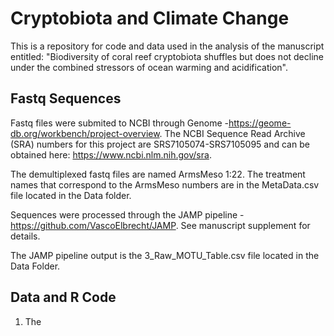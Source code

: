 # Cryptobiota and Climate Change
This is a repository for code and data used in the analysis of the manuscript entitled: "Biodiversity of coral reef cryptobiota shuffles but does not decline under the combined stressors of ocean warming and acidification".

## Fastq Sequences
Fastq files were submited to NCBI through Genome -https://geome-db.org/workbench/project-overview. The NCBI Sequence Read Archive (SRA) numbers for this project are SRS7105074-SRS7105095 and can be obtained here: https://www.ncbi.nlm.nih.gov/sra. 

The demultiplexed fastq files are named ArmsMeso 1:22. The treatment names that correspond to the ArmsMeso numbers are in the MetaData.csv file located in the Data folder.

Sequences were processed through the JAMP pipeline - https://github.com/VascoElbrecht/JAMP. See manuscript supplement for details.

The JAMP pipeline output is the 3_Raw_MOTU_Table.csv file located in the Data Folder.

## Data and R Code
1) The 
